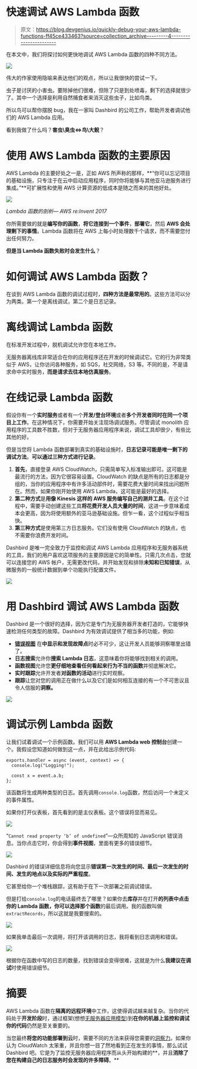 # 快速调试 AWS Lambda 函数

> 原文：<https://blog.devgenius.io/quickly-debug-your-aws-lambda-functions-ff45ce433463?source=collection_archive---------4----------------------->

在本文中，我们将探讨如何更快地调试 AWS Lambda 函数的四种不同方法。

![](img/5ec48341a3fa0d035073538a5cb6b5d3.png)

伟大的作家使用隐喻来表达他们的观点，所以让我很快的尝试一下。

虫子是讨厌的小害虫。要除掉他们很难，但除了只是到处喷毒，剩下的选择就很少了。其中一个选择是利用自然捕食者来消灭这些虫子，比如鸟类。

所以鸟可以帮你摆脱 bug，我在一家叫 Dashbird 的公司工作，帮助开发者调试他们的 AWS Lambda 应用。

看到我做了什么吗？**害虫\臭虫⇔鸟\大鲵**？

# 使用 AWS Lambda 函数的主要原因

AWS Lambda 的主要好处之一是，正如 AWS 所声称的那样，**“你可以忘记项目的基础设施，只专注于在云中启动应用程序，同时你将能够与其他亚马逊服务进行集成。”**可扩展性和使用 AWS 计算资源的低成本是随之而来的其他好处。

![](img/902a5ae2ee1d4b9d21949823afc28e6a.png)

*Lambda 函数的剖析— AWS re:Invent 2017*

你所需要做的就是**编写你的函数**，**将它连接到一个事件**，**部署它**，然后 **AWS 会处理剩下的事情**。Lambda 函数将在 AWS 上每小时处理数千个请求，而不需要您付出任何努力。

**但是当 Lambda 函数失败时会发生什么**？

# 如何调试 AWS Lambda 函数？

在谈到 AWS Lambda 函数的调试过程时，**四种方法是最常用的**。这些方法可以分为两类。第一个是离线调试，第二个是日志记录。

# 离线调试 Lambda 函数

在标准开发过程中，脱机调试允许您在本地工作。

无服务器离线库非常适合在你的应用程序还在开发的时候调试它。它的行为非常类似于 AWS，让你访问各种服务，如 SQS，社交网络，S3 等。不同的是，不是请求命中实时服务，**而是请求去往本地仿真服务**。

# 在线记录 Lambda 函数

假设你有一个**实时服务**或者有一个**开发/登台环境**或者**多个开发者同时在同一个项目上工作**。在这种情况下，你需要开始关注现场调试服务。尽管调试 monolith 应用程序的工具数不胜数，但对于无服务器应用程序来说，调试工具却很少，有些比其他的好。

但是当您将 Lambda 函数部署到真实的基础设施时，**日志记录可能是唯一剩下的调试方法**。**可以通过三种方式进行记录**。

1.  **首先**，直接登录 AWS CloudWatch，只需简单写入标准输出即可。这可能是最流行的方法，因为它很容易设置。CloudWatch 的缺点是所有的日志都是分组的，当你的应用程序中有许多活动部件时，需要花费大量时间来找出问题所在。然而，如果你刚开始使用 AWS Lambda，这可能是最好的选择。
2.  **第二种方式**是**用像 Kinesis 这样的 AWS 服务编写自己的测井工具**。在这个过程中，需要手动创建这些工具**将花费开发人员大量的时间**，这进一步意味着成本会更高，因为将使用额外的亚马逊基础设施。但乍一看，这个过程似乎相当快。
3.  **第三种方式**是使用第三方日志服务。它们没有使用 CloudWatch 的缺点，也不需要你浪费开发时间。

Dashbird 是唯一完全致力于监控和调试 AWS Lambda 应用程序和无服务器系统的工具，我们的用户喜欢这项服务的主要原因是它的简单性。只需几次点击，您就可以连接您的 AWS 帐户，无需更改代码，并开始发现和排除**未知和已知错误**，从微服务的一般统计数据到单个功能执行配置文件。

![](img/677907f1ada56f9d34b535d1e4c29a90.png)

# 用 Dashbird 调试 AWS Lambda 函数

Dashbird 是一个很好的选择，因为它是专门为无服务器开发者打造的，它能够快速检测任何类型的故障。Dashbird 为有效调试提供了相当多的功能，例如:

*   [**错误视图**](https://dashbird.io/failure-detection/) 在**中显示和发现故障点**时必不可少，这让开发人员能够洞察哪里出错了。
*   **日志搜索**允许你**搜索 Lambda 日志**，这意味着你将能够找到相关的调用。
*   **函数视图**允许您**更仔细地查看任何看起来行为不当的函数**并彻底解决它。
*   **实时跟踪**允许开发者**对函数的活动**进行实时观察。
*   **跟踪**让您对您的调用正在做什么以及它们是如何相互连接的有一个不可思议且令人信服的**洞察。**

![](img/3c9b7a1499cb2f519866fa7869221f90.png)

# 调试示例 Lambda 函数

让我们试着调试一个示例函数。我们可以用 **AWS Lambda web 控制台**创建一个。我假设您知道如何做到这一点，并在此给出示例代码:

```
exports.handler = async (event, context) => {
  console.log("Logging!");

  const x = event.a.b;
};
```

该函数将生成两种类型的日志。首先调用`console.log`函数，然后访问一个未定义的事件属性。

如果你打开仪表板，首先看到的是主仪表板。这个错误将显而易见。

![](img/4eb922a4e8a80481e80ada76f88adb40.png)

“`Cannot read property ‘b’ of undefined`”—众所周知的 JavaScript 错误消息。当你点击它时，你会得到**事件视图**，里面有更多的错误细节。

![](img/8459474534c5798df171e086e7c5e6f3.png)

Dashbird 的错误详细信息将向您显示**错误第一次发生的时间、最后一次发生的时间、发生的地点以及实际的严重程度**。

它甚至给你一个堆栈跟踪，这有助于在下一次部署之前调试错误。

但是打给`console.log`的电话最终去了哪里？如果你去**库存**并在打开**的列表中点击你的 **Lambda 函数**，你可以选择那个函数**的最后调用。我的函数叫做`extractRecords`，所以这就是我要搜索的。

![](img/6240b691c5834ee2b19863b9347f7d1b.png)

如果我单击最后一次调用，将打开该调用的日志，我将看到日志调用和错误。

![](img/00df3f1120f95244ae22289d6147c72c.png)

根据你在函数中写的日志的数量，找到错误会变得很难，这就是为什么**我建议在调试**时使用错误细节。

# 摘要

AWS Lambda 函数在**隔离的远程环境**中工作，这使得调试越来越复杂。当你的代码处于**开发阶段**时，通过框架(想想[无服务器应用模型](https://github.com/aws/serverless-application-model))到**在你的机器上监控和调试你的代码**仍然是至关重要的。

当您最终**将您的功能部署到云**时，需要不同的方法来获得您需要的[洞察力](https://dashbird.io/serverless-observability/)。如果你认为 CloudWatch 太笨重，并且你想一目了然地看到正在发生的事情，那么试试 Dashbird 吧。它是为了监控无服务器应用程序而从头开始构建的**，并且**消除了您在构建自己的日志服务时会发现的许多障碍**。**